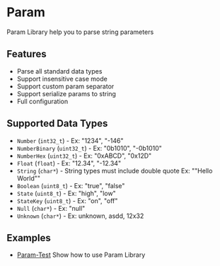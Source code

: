 # Param
Param Library help you to parse string parameters

## Features 
- Parse all standard data types
- Support insensitive case mode
- Support custom param separator
- Support serialize params to string
- Full configuration

## Supported Data Types
- `Number` (`int32_t`) - Ex: "1234", "-146"
- `NumberBinary` (`uint32_t`) - Ex: "0b1010", "-0b1010"
- `NumberHex` (`uint32_t`) - Ex: "0xABCD", "0x12D"
- `Float` (`float`) - Ex: "12.34", "-12.34"
- `String` (`char*`) - String types must include double quote Ex: "\"Hello World\""
- `Boolean` (`uint8_t`) - Ex: "true", "false"
- `State` (`uint8_t`) - Ex: "high", "low"
- `StateKey` (`uint8_t`) - Ex: "on", "off"
- `Null` (`char*`) - Ex: "null"
- `Unknown` (`char*`) - Ex: unknown, asdd, 12x32

## Examples
- [Param-Test](./Examples/Param-Test/) Show how to use Param Library
